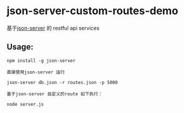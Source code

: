 # json-server-custom-routes-demo

基于[json-server](https://github.com/typicode/json-server) 的 restful api services


## Usage:

```
npm install -g json-server

直接使用json-server 运行

json-server db.json -r routes.json -p 5000

基于json-server 自定义的route 如下执行：

node server.js

```


